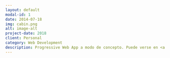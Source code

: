 ```yaml
---
layout: default
modal-id: 1
date: 2014-07-18
img: cabin.png
alt: image-alt
project-date: 2018
client: Personal
category: Web Development
description: Progressive Web App a modo de concepto. Puede verse en <a href="https://nomina-2018.firebaseapp.com/">PWA</a>. En mi cuenta de github tengo el <a href="https://github.com/joseantoniocampillo/nomina-2018-PWA-experience">código</a>. Pido comprensión y disculpa a los seniors del desarrollo. Reconozco que necesita de varias pasadas de refactorización. Se agradecen no obstante pullrequest y advertencia de issues.
---
```

